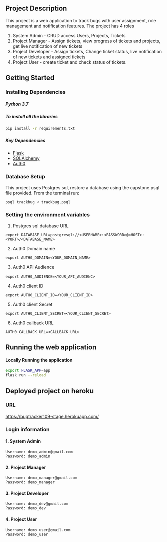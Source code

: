 ## Project Description
This project is a web application to track bugs with user assignment, role management and notification features.
The project has 4 roles
1. System Admin - CRUD access Users, Projects, Tickets
2. Project Manager - Assign tickets, view progress of tickets and projects, get live notification of new tickets
3. Project Developer - Assign tickets, Change ticket status, live notification of new tickets and assigned tickets
4. Project User - create ticket and check status of tickets. 


## Getting Started

### Installing Dependencies

##### Python 3.7

##### To install all the libraries

```bash
pip install -r requirements.txt
```

##### Key Dependencies

- [Flask](http://flask.pocoo.org/)
- [SQLAlchemy](https://www.sqlalchemy.org/)
- [Auth0](https://auth0.com/)

### Database Setup

This project uses Postgres sql, restore a database using the capstone.psql file provided. From the terminal run:

```bash
psql trackbug < trackbug.psql
```

### Setting the environment variables

1. Postgres sql database URL

```
export DATABASE_URL=postgresql://<USERNAME>:<PASSWORD>@<HOST>:<PORT>/<DATABASE_NAME>
```

2. Auth0 Domain name

```
export AUTH0_DOMAIN=<YOUR_DOMAIN_NAME>
```

3. Auth0 API Audience

```
export AUTH0_AUDIENCE=<YOUR_API_AUDIENC>
```

4. Auth0 client ID

```
export AUTH0_CLIENT_ID=<YOUR_CLIENT_ID>
```

5. Auth0 client Secret

```
export AUTH0_CLIENT_SECRET=<YOUR_CLIENT_SECRET>
```

6. Auth0 callback URL

```
AUTH0_CALLBACK_URL=<CALLBACK_URL>
```


## Running the web application

#### Locally Running the application

```bash
export FLASK_APP=app
flask run --reload

```

## Deployed project on heroku

### URL

https://bugtracker109-stage.herokuapp.com/

### Login information

#### 1. System Admin

```
Username: demo_admin@gmail.com
Password: demo_admin
```

#### 2. Project Manager

```
Username: demo_manager@gmail.com
Password: demo_manager
```

#### 3. Project Developer

```
Username: demo_dev@gmail.com
Password: demo_dev
```

#### 4. Project User

```
Username: demo_user@gmail.com
Password: demo_user
```









